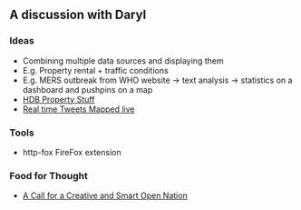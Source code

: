 ## A discussion with Daryl 

### Ideas
* Combining multiple data sources and displaying them 
* E.g. Property rental + traffic conditions 
* E.g. MERS outbreak from WHO website -> text analysis -> statistics on a dashboard and pushpins on a map
* [HDB Property Stuff](http://www.teoalida.com/singapore/hdbdatabase/)
* [Real time Tweets Mapped live](http://www.theguardian.com/news/datablog/interactive/2012/jun/18/real-time-tweets-mapped-twitter-live)

### Tools 
* http-fox FireFox extension  

### Food for Thought
* [A Call for a Creative and Smart Open Nation](https://medium.com/@hunternield/call-for-a-creative-and-open-smart-nation-2a82f43318d1)